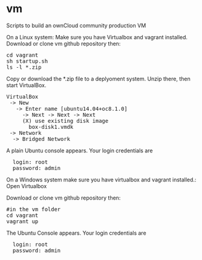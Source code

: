 # vm
Scripts to build an ownCloud community production VM

On a Linux system:
Make sure you have Virtualbox and vagrant installed.
Download or clone vm github repository then:
 
<pre>
cd vagrant
sh startup.sh
ls -l *.zip
</pre>

Copy or download the *.zip file to a deplyoment system.
Unzip there, then start VirtualBox.
<pre>
VirtualBox
 -> New
   -> Enter name [ubuntu14.04+oc8.1.0]
     -> Next -> Next -> Next
     (X) use existing disk image
       box-disk1.vmdk
 -> Network
  -> Bridged Network
</pre>

A plain Ubuntu console appears. Your login credentials are
<pre>
  login: root
  password: admin
</pre>



On a Windows system make sure you have virtualbox and vagrant installed.:
Open Virtualbox

Download or clone vm github repository then:
<pre>
#in the vm folder
cd vagrant
vagrant up
</pre>
The Ubuntu Console appears.
Your login credentials are
<pre>
  login: root
  password: admin
</pre>

